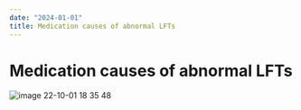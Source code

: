```yaml
---
date: "2024-01-01"
title: Medication causes of abnormal LFTs
---
```


# Medication causes of abnormal LFTs

 ![image 22-10-01 18 35 48](https://i.imgur.com/nt5JdnW.png)
